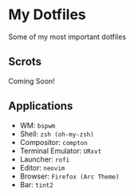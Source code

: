 # My Dotfiles                                                                                                                                                                                                                                                                                                                                                                                                                        
                                                                                                                                                                                                                                                                                                                                                                                                                                        
Some of my most important dotfiles                                                                                                                                                                                                                                                                                                                                                                                                   
                                                                                                                                                                                                                                                                                                                                                                                                                                        
                                                                                                                                                                                                                                                                                                                                                                                                                                        
## Scrots                                                                                                                                                                                                                                                                                                                                                                                                                            
                                                                                                                                                                                                                                                                                                                                                                                                                                        
Coming Soon!                                                                                                                                                                                                                                                                                                                                                                                                                         
                                                                                                                                                                                                                                                                                                                                                                                                                                        
                                                                                                                                                                                                                                                                                                                                                                                                                                       
## Applications                                                                                                                                                                                                                                                                                                                                                                                                                      
                                                                                                                                                                                                                                                                                                                                                                                                                                       
- WM: `bspwm`                                                                                                                                                                                                                                                                                                                                                                                                                          
- Shell: `zsh (oh-my-zsh)`                                                                                                                                                                                                                                                                                                                                                                                                         
- Compositor: `compton`                                                                                                                                                                                                                                                                                                                                                                                                              
- Terminal Emulator: `URxvt`                                                                                                                                                                                                                                                                                                                                                                                                         
- Launcher: `rofi`                                                                                                                                                                                                                                                                                                                                                                                                                   
- Editor: `neovim`                                                                                                                                                                                                                                                                                                                                                                                                                   
- Browser: `Firefox (Arc Theme)`                                                                                                                                                                                                                                                                                                                                                                                                     
- Bar: `tint2`
